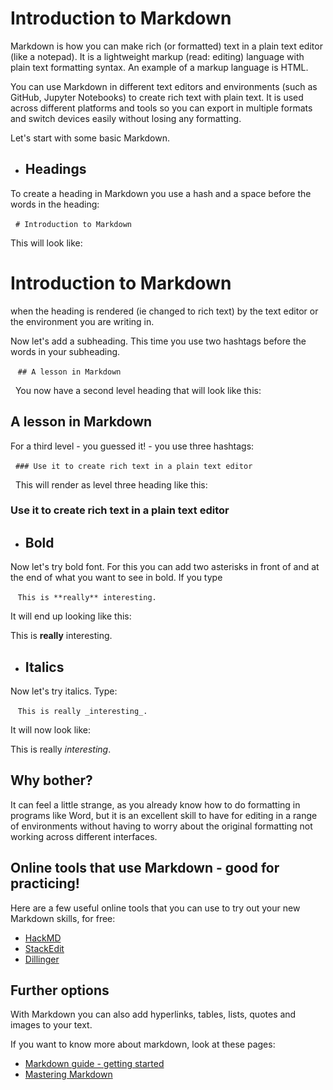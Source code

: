 # Introduction to Markdown

Markdown is how you can make rich (or formatted) text in a plain text editor (like a notepad). It is a lightweight markup (read: editing) language with plain text formatting syntax. An example of a markup language is HTML.

You can use Markdown in different text editors and environments (such as GitHub, Jupyter Notebooks) to create rich text with plain text. It is used across different platforms and tools so you can export in multiple formats and switch devices easily without losing any formatting.
 
 
Let's start with some basic Markdown.


* ## Headings

To create a heading in Markdown you use a hash and a space before the words in the heading:

 
`# Introduction to Markdown`


This will look like: 
 
# Introduction to Markdown
 
when the heading is rendered (ie changed to rich text) by the text editor or the environment you are writing in.

Now let's add a subheading. This time you use two hashtags before the words in your subheading.

  
`## A lesson in Markdown`

 
You now have a second level heading that will look like this:

## A lesson in Markdown

For a third level - you guessed it! - you use three hashtags:

 
`### Use it to create rich text in a plain text editor`

 
This will render as level three heading like this:

### Use it to create rich text in a plain text editor


* ## Bold

Now let's try bold font. For this you can add two asterisks in front of and at the end of what you want to see in bold. If you type

  
`This is **really** interesting.`


It will end up looking like this:


This is **really** interesting.


* ## Italics

Now let's try italics. Type:

  
`This is really _interesting_.`
     

It will now look like:


This is really _interesting_.
 
## Why bother?

It can feel a little strange, as you already know how to do formatting in programs like Word, but it is an excellent skill to have for editing in a range of environments without having to worry about the original formatting not working across different interfaces.

## Online tools that use Markdown - good for practicing!

Here are a few useful online tools that you can use to try out your new Markdown skills, for free:

* [HackMD](https://hackmd.io/)
* [StackEdit](https://stackedit.io/)
* [Dillinger](https://dillinger.io/)

## Further options

With Markdown you can also add hyperlinks, tables, lists, quotes and images to your text.


If you want to know more about markdown, look at these pages: 


* [Markdown guide - getting started](https://www.markdownguide.org/getting-started/)
* [Mastering Markdown](https://guides.github.com/features/mastering-markdown/)
